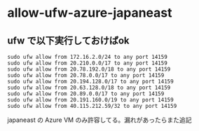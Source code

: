 # allow-ufw-azure-japaneast

## ufw で以下実行しておけばok
```
sudo ufw allow from 172.16.2.0/24 to any port 14159
sudo ufw allow from 20.210.0.0/17 to any port 14159
sudo ufw allow from 20.78.192.0/18 to any port 14159
sudo ufw allow from 20.78.0.0/17 to any port 14159
sudo ufw allow from 20.194.128.0/17 to any port 14159
sudo ufw allow from 20.63.128.0/18 to any port 14159
sudo ufw allow from 20.89.0.0/17 to any port 14159
sudo ufw allow from 20.191.160.0/19 to any port 14159
sudo ufw allow from 40.115.212.59/32 to any port 14159
```

japaneast の Azure VM のみ許容してる。漏れがあったらまた追記

